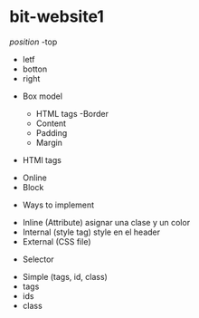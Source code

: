 # bit-website1

*position*
-top
- letf
- botton
- right

* Box model
    * HTML tags
    -Border
    - Content
    - Padding
    - Margin

* HTMl tags

- Online
- Block

*  Ways to implement
- Inline (Attribute) asignar una clase y un color
- Internal (style tag) style en el header 
- External (CSS file)

* Selector
- Simple (tags, id, class)
- tags
- ids
- class